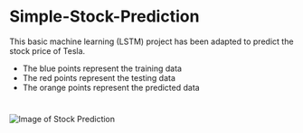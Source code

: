 # Simple-Stock-Prediction
This basic machine learning (LSTM) project has been adapted to predict the stock price of Tesla. 
- The blue points represent the training data
- The red points represent the testing data
- The orange points represent the predicted data
#
![Image of Stock Prediction](https://user-images.githubusercontent.com/30378184/73593230-f5d6cb80-4501-11ea-9950-4f62c3f40848.png)

